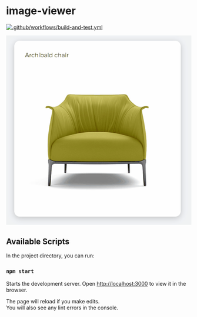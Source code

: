 # image-viewer

[![.github/workflows/build-and-test.yml](https://github.com/JakeCake/image-viewer/actions/workflows/build-and-test.yml/badge.svg?branch=main)](https://github.com/JakeCake/image-viewer/actions/workflows/build-and-test.yml)

![Chair spinning](https://raw.githubusercontent.com/JakeCake/image-viewer/main/documentation/example.gif)

## Available Scripts

In the project directory, you can run:

### `npm start`

Starts the development server.
Open [http://localhost:3000](http://localhost:3000) to view it in the browser.

The page will reload if you make edits.\
You will also see any lint errors in the console.
